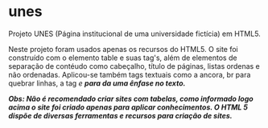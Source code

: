 # unes
 Projeto UNES (Página institucional de uma universidade fictícia) em HTML5.
 
 Neste projeto foram usados apenas os recursos do HTML5. O site foi construído com o elemento table e suas tag's, além de elementos de separação de contéudo como cabeçalho, título de páginas, listas ordenas e não ordenadas. Aplicou-se também tags textuais como a ancora, br para quebrar linhas, a tag <em> e <strong> para da uma ênfase no texto.

 Obs: Não é recomendado criar sites com tabelas, como informado logo acima o site foi criado apenas para aplicar conhecimentos. O HTML 5 dispõe de diversas ferramentas e recursos para criação de sites.
 
 

